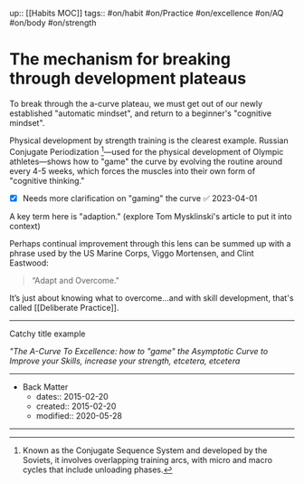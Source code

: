 up:: [[Habits MOC]]
tags:: #on/habit #on/Practice #on/excellence #on/AQ #on/body #on/strength

# The mechanism for breaking through development plateaus
To break through the a-curve plateau, we must get out of our newly established "automatic mindset", and return to a beginner's "cognitive mindset". 

Physical development by strength training is the clearest example. 
Russian Conjugate Periodization [^1]—used for the physical development of Olympic athletes—shows how to "game" the curve by evolving the routine around every 4-5 weeks, which forces the muscles into their own form of "cognitive thinking."

- [x] Needs more clarification on "gaming" the curve ✅ 2023-04-01

A key term here is "adaption." (explore Tom Mysklinski's article to put it into context)

Perhaps continual improvement through this lens can be summed up with a phrase used by the US Marine Corps, Viggo Mortensen, and Clint Eastwood: 

> “Adapt and Overcome."

It’s just about knowing what to overcome…and with skill development, that's called [[Deliberate Practice]].

---
Catchy title example

*"The A-Curve To Excellence: how to "game" the Asymptotic Curve to Improve your Skills, increase your strength, etcetera, etcetera*

[^1]: Known as the Conjugate Sequence System and developed by the Soviets, it involves overlapping training arcs, with micro and macro cycles that include unloading phases.

---

- Back Matter
	- dates:: 2015-02-20
	- created:: 2015-02-20
	- modified:: 2020-05-28

---